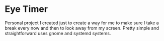 # Eye Timer
Personal project I created just to create a way for me to make sure I take a break every now and then to look away from my screen.
Pretty simple and straightforward uses gnome and systemd systems.
